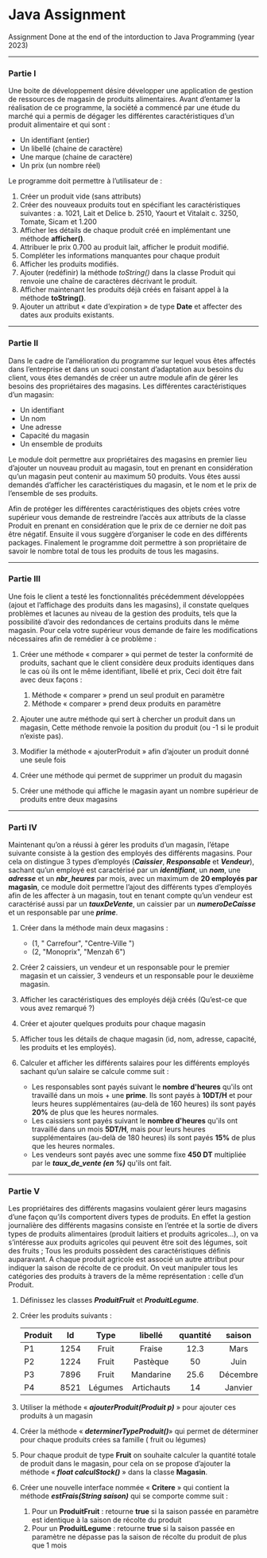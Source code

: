 # Java Assignment
Assignment Done at the end of the intorduction to Java Programming (year 2023)

---
### Partie I
Une boite de développement désire développer une application de gestion de
ressources de magasin de produits alimentaires.
Avant d’entamer la réalisation de ce programme, la société a commencé par une
étude du marché qui a permis de dégager les différentes caractéristiques d’un
produit alimentaire et qui sont :
 * Un identifiant (entier)
 * Un libellé (chaine de caractère)
 * Une marque (chaine de caractère)
 * Un prix (un nombre réel)

Le programme doit permettre à l’utilisateur de :
1. Créer un produit vide (sans attributs)
2. Créer des nouveaux produits tout en spécifiant les caractéristiques
suivantes :
    a. 1021, Lait et Delice
    b. 2510, Yaourt et Vitalait
    c. 3250, Tomate, Sicam et 1.200
3. Afficher les détails de chaque produit créé en implémentant une méthode
**afficher()**.
4. Attribuer le prix 0.700 au produit lait, afficher le produit modifié.
5. Compléter les informations manquantes pour chaque produit
6. Afficher les produits modifiés.
7. Ajouter (redéfinir) la méthode *toString()* dans la classe Produit qui
renvoie une chaîne de caractères décrivant le produit.
8. Afficher maintenant les produits déjà créés en faisant appel à la méthode
**toString()**.
9. Ajouter un attribut « date d’expiration » de type **Date** et affecter des dates
aux produits existants.
---
### Partie II
Dans le cadre de l’amélioration du programme sur lequel vous êtes affectés
dans l’entreprise et dans un souci constant d’adaptation aux besoins du client,
vous êtes demandés de créer un autre module afin de gérer les besoins des
propriétaires des magasins.
Les différentes caractéristiques d’un magasin:
* Un identifiant
* Un nom
* Une adresse
* Capacité du magasin
* Un ensemble de produits

Le module doit permettre aux propriétaires des magasins en premier lieu d’ajouter
un nouveau produit au magasin, tout en prenant en considération qu’un magasin
peut contenir au maximum 50 produits.
Vous êtes aussi demandés d’afficher les caractéristiques du magasin, et le nom et
le prix de l’ensemble de ses produits.

Afin de protéger les différentes caractéristiques des objets crées votre
supérieur vous demande de restreindre l’accès aux attributs de la classe Produit
en prenant en considération que le prix de ce dernier ne doit pas être négatif.
Ensuite il vous suggère d’organiser le code en des différents packages.
Finalement le programme doit permettre à son propriétaire de savoir le nombre
total de tous les produits de tous les magasins.

---
### Partie III
Une fois le client a testé les fonctionnalités précédemment développées
(ajout et l’affichage des produits dans les magasins), il constate quelques
problèmes et lacunes au niveau de la gestion des produits, tels que la possibilité
d’avoir des redondances de certains produits dans le même magasin.
Pour cela votre supérieur vous demande de faire les modifications
nécessaires afin de remédier à ce problème :

1) Créer une méthode « comparer » qui permet de tester la conformité de
produits, sachant que le client considère deux produits identiques dans le cas
où ils ont le même identifiant, libellé et prix,
Ceci doit être fait avec deux façons :
    1. Méthode « comparer » prend un seul produit en paramètre
    2. Méthode « comparer » prend deux produits en paramètre

2) Ajouter une autre méthode qui sert à chercher un produit dans un magasin,
Cette méthode renvoie la position du produit (ou -1 si le produit n’existe pas).

3) Modifier la méthode « ajouterProduit » afin d’ajouter un produit donné une
seule fois

4) Créer une méthode qui permet de supprimer un produit du magasin
5) Créer une méthode qui affiche le magasin ayant un nombre supérieur de
produits entre deux magasins

---
### Parti IV
Maintenant qu’on a réussi à gérer les produits d’un magasin, l’étape
suivante consiste à la gestion des employés des différents magasins. Pour cela on
distingue 3 types d’employés (***Caissier***, ***Responsable*** et ***Vendeur***), sachant qu’un
employé est caractérisé par un ***identifiant***, un ***nom***, une ***adresse*** et un ***nbr_heures***
par mois, avec un maximum de **20 employés par magasin**, ce module doit
permettre l’ajout des différents types d’employés afin de les affecter à un magasin,
tout en tenant compte qu’un vendeur est caractérisé aussi par un ***tauxDeVente***, un
caissier par un ***numeroDeCaisse*** et un responsable par une ***prime***.
1. Créer dans la méthode main deux magasins :
    * (1, " Carrefour", "Centre-Ville ")
    * (2, "Monoprix", "Menzah 6")

2. Créer 2 caissiers, un vendeur et un responsable pour le premier magasin et
un caissier, 3 vendeurs et un responsable pour le deuxième magasin.
3. Afficher les caractéristiques des employés déjà créés (Qu’est-ce que vous
avez remarqué ?)
4. Créer et ajouter quelques produits pour chaque magasin
5. Afficher tous les détails de chaque magasin (id, nom, adresse, capacité, les
produits et les employés).
6. Calculer et afficher les différents salaires pour les différents employés
sachant qu’un salaire se calcule comme suit :
    * Les responsables sont payés suivant le **nombre d'heures** qu'ils ont
travaillé dans un mois + une **prime**. Ils sont payés à **10DT/H** et pour
leurs heures supplémentaires (au-delà de 160 heures) ils sont payés **20%**
de plus que les heures normales.
    * Les caissiers sont payés suivant le **nombre d'heures** qu'ils ont travaillé
dans un mois **5DT/H**, mais pour leurs heures supplémentaires (au-delà
de 180 heures) ils sont payés **15%** de plus que les heures normales.
    * Les vendeurs sont payés avec une somme fixe **450 DT** multipliée par
le ***taux_de_vente (en %)*** qu'ils ont fait.

---
### Partie V

Les propriétaires des différents magasins voulaient gérer leurs magasins
d’une façon qu’ils comportent divers types de produits.
En effet la gestion journalière des différents magasins consiste en l’entrée et la
sortie de divers types de produits alimentaires (produit laitiers et produits
agricoles...), on va s’intéresse aux produits agricoles qui peuvent être soit des
légumes, soit des fruits ;
Tous les produits possèdent des caractéristiques définis auparavant. A
chaque produit agricole est associé un autre attribut pour indiquer la saison de
récolte de ce produit.
On veut manipuler tous les catégories des produits à travers de la même
représentation : celle d’un Produit.

1. Définissez les classes ***ProduitFruit*** et ***ProduitLegume***.
2. Créer les produits suivants :

    |Produit |Id |Type |libellé |quantité |saison|
    |:------|:-:|:---:|:------:|:-------:|:----:|
    |P1      |1254 |Fruit |Fraise |12.3 |Mars|
    |P2 |1224 |Fruit |Pastèque |50 |Juin|
    |P3 |7896 |Fruit |Mandarine |25.6 |Décembre|
    |P4 |8521 |Légumes |Artichauts |14 |Janvier|
3. Utiliser la méthode « ***ajouterProduit(Produit p)*** » pour ajouter ces
produits à un magasin
4. Créer la méthode « ***determinerTypeProduit()***» qui permet de déterminer
pour chaque produits crées sa famille ( fruit ou légumes)
5. Pour chaque produit de type **Fruit** on souhaite calculer la quantité totale
de produit dans le magasin, pour cela on se propose d’ajouter la
méthode « ***float calculStock()*** » dans la classe **Magasin**.
6. Créer une nouvelle interface nommée « **Critere** » qui contient la
méthode ***estFrais(String saison)*** qui se comporte comme suit :
    1. Pour un **ProduitFruit** : retourne **true** si la saison passée en
paramètre est identique à la saison de récolte du produit
    2. Pour un **ProduitLegume** : retourne **true** si la saison passée en
paramètre ne dépasse pas la saison de récolte du produit de plus
que 1 mois